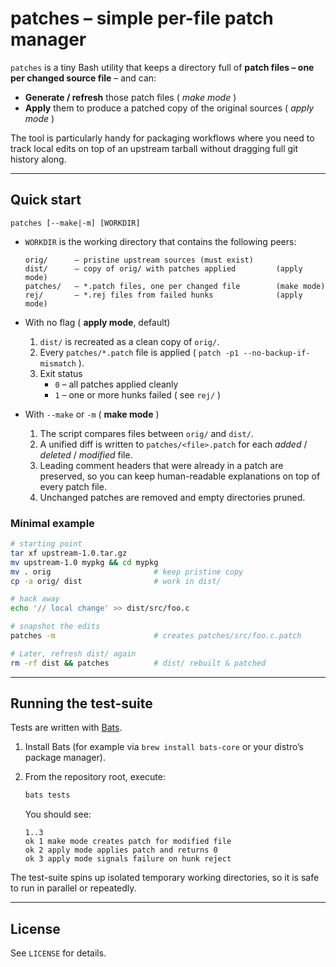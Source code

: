 # patches – simple per-file patch manager

`patches` is a tiny Bash utility that keeps a directory full of **patch
files – one per changed source file** – and can:

* **Generate / refresh** those patch files ( *make mode* )
* **Apply** them to produce a patched copy of the original sources ( *apply
  mode* )

The tool is particularly handy for packaging workflows where you need to
track local edits on top of an upstream tarball without dragging full
git history along.

---

## Quick start

```
patches [--make|-m] [WORKDIR]
```

* `WORKDIR` is the working directory that contains the following peers:

  ```text
  orig/      – pristine upstream sources (must exist)
  dist/      – copy of orig/ with patches applied         (apply mode)
  patches/   – *.patch files, one per changed file        (make mode)
  rej/       – *.rej files from failed hunks              (apply mode)
  ```

* With no flag ( **apply mode**, default)

  1. `dist/` is recreated as a clean copy of `orig/`.
  2. Every `patches/*.patch` file is applied ( `patch -p1 --no-backup-if-mismatch` ).
  3. Exit status
     * `0` – all patches applied cleanly
     * `1` – one or more hunks failed ( see `rej/` )

* With `--make` or `-m` ( **make mode** )

  1. The script compares files between `orig/` and `dist/`.
  2. A unified diff is written to `patches/<file>.patch` for each *added* / *deleted* / *modified* file.
  3. Leading comment headers that were already in a patch are preserved, so you can keep human-readable explanations on top of every patch file.
  4. Unchanged patches are removed and empty directories pruned.

### Minimal example

```bash
# starting point
tar xf upstream-1.0.tar.gz
mv upstream-1.0 mypkg && cd mypkg
mv . orig                       # keep pristine copy
cp -a orig/ dist                # work in dist/

# hack away
echo '// local change' >> dist/src/foo.c

# snapshot the edits
patches -m                      # creates patches/src/foo.c.patch

# Later, refresh dist/ again
rm -rf dist && patches          # dist/ rebuilt & patched
```

---

## Running the test-suite

Tests are written with [Bats](https://github.com/bats-core/bats-core).

1. Install Bats (for example via `brew install bats-core` or your distro’s
   package manager).
2. From the repository root, execute:

   ```bash
   bats tests
   ```

   You should see:

   ```text
   1..3
   ok 1 make mode creates patch for modified file
   ok 2 apply mode applies patch and returns 0
   ok 3 apply mode signals failure on hunk reject
   ```

The test-suite spins up isolated temporary working directories, so it is
safe to run in parallel or repeatedly.

---

## License

See `LICENSE` for details.
